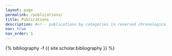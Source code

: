 ```yaml
---
layout: page
permalink: /publications/
title: Publications
description: #<!-- publications by categories in reversed chronological order. generated by jekyll-scholar. -->
nav: true
nav_order: 1
---
```

<!-- _pages/publications.md -->
<div class="publications">

{% bibliography -f {{ site.scholar.bibliography }} %}

</div>
